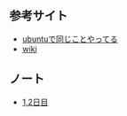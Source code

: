 ## 参考サイト
- [ubuntuで同じことやってる](https://github.com/pollenjp/myHariboteOS)
- [wiki](http://oswiki.osask.jp/)

## ノート
- [1,2日目](./doc/note1-2.md)
